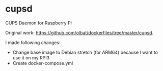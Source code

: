 # cupsd
CUPS Daemon for Raspberry Pi

Original work: https://github.com/olbat/dockerfiles/tree/master/cupsd.

I made following changes:
- Change base image to Debian stretch (for ARM64) because I want to use it on my RPI3
- Create docker-compose.yml
